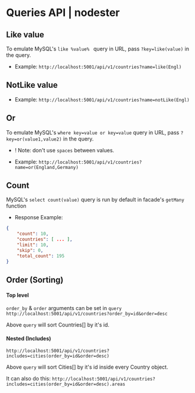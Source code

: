 # Queries API | nodester

## Like value

To emulate MySQL's `like %value% ` query in URL,
pass `?key=like(value)` in the query.

* Example:
`http://localhost:5001/api/v1/countries?name=like(Engl)`


## NotLike value

* Example:
`http://localhost:5001/api/v1/countries?name=notLike(Engl)`


## Or

To emulate MySQL's `where key=value or key=value` query in URL,
pass `?key=or(value1,value2)` in the query.
* ! Note: don't use `spaces` between values.

* Example:
`http://localhost:5001/api/v1/countries?name=or(England,Germany)`


## Count

MySQL's `select count(value)` query is run by default in facade's `getMany` function

* Response Example:
```JSON
{
	"count": 10,
	"countries": [ ... ],
	"limit": 10,
	"skip": 0,
	"total_count": 195
}
```

## Order (Sorting)


#### Top level

`order_by` & `order` arguments can be set in `query`
`http://localhost:5001/api/v1/countries?order_by=id&order=desc`

Above `query` will sort Countries[] by it's id.


#### Nested (Includes)

`http://localhost:5001/api/v1/countries?includes=cities(order_by=id&order=desc)`

Above `query` will sort Cities[] by it's id inside every Country object.

It can also do this:
`http://localhost:5001/api/v1/countries?includes=cities(order_by=id&order=desc).areas`
